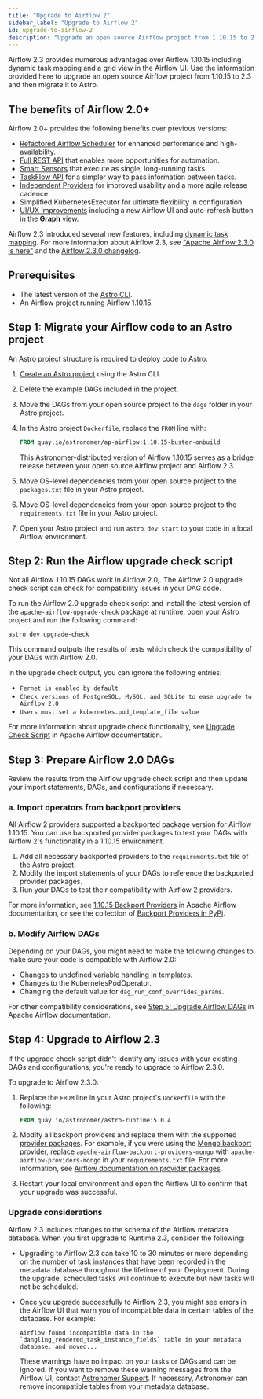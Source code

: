 ```yaml
---
title: "Upgrade to Airflow 2"
sidebar_label: "Upgrade to Airflow 2"
id: upgrade-to-airflow-2
description: "Upgrade an open source Airflow project from 1.10.15 to 2.3 and migrate it to Astro."
---
```


Airflow 2.3 provides numerous advantages over Airflow 1.10.15 including dynamic task mapping and a grid view in the Airflow UI. Use the information provided here to upgrade an open source Airflow project from 1.10.15 to 2.3 and then migrate it to Astro.

## The benefits of Airflow 2.0+

Airflow 2.0+ provides the following benefits over previous versions:

- [Refactored Airflow Scheduler](https://airflow.apache.org/docs/apache-airflow/stable/scheduler.html#running-more-than-one-scheduler) for enhanced performance and high-availability.
- [Full REST API](https://airflow.apache.org/docs/apache-airflow/stable/stable-rest-api-ref.html) that enables more opportunities for automation.
- [Smart Sensors](https://airflow.apache.org/docs/apache-airflow/stable/smart-sensor.html) that execute as single, long-running tasks.
- [TaskFlow API](https://airflow.apache.org/docs/apache-airflow/stable/concepts.html#taskflow-api) for a simpler way to pass information between tasks.
- [Independent Providers](https://github.com/apache/airflow/tree/master/airflow/providers) for improved usability and a more agile release cadence.
- Simplified KubernetesExecutor for ultimate flexibility in configuration.
- [UI/UX Improvements](https://github.com/apache/airflow/pull/11195) including a new Airflow UI and auto-refresh button in the **Graph** view.

Airflow 2.3 introduced several new features, including [dynamic task mapping](https://airflow.apache.org/docs/apache-airflow/2.3.0/concepts/dynamic-task-mapping.html). For more information about Airflow 2.3, see ["Apache Airflow 2.3.0 is here"](https://airflow.apache.org/blog/airflow-2.3.0/) and the [Airflow 2.3.0 changelog](https://airflow.apache.org/docs/apache-airflow/2.3.0/release_notes.html#airflow-2-3-0-2022-04-30).

## Prerequisites

- The latest version of the [Astro CLI](configure-cli.md).
- An Airflow project running Airflow 1.10.15.

## Step 1: Migrate your Airflow code to an Astro project

An Astro project structure is required to deploy code to Astro.

1. [Create an Astro project](create-project.md) using the Astro CLI.
2. Delete the example DAGs included in the project.
3. Move the DAGs from your open source project to the `dags` folder in your Astro project.
4. In the Astro project `Dockerfile`, replace the `FROM` line with:

    ```dockerfile
    FROM quay.io/astronomer/ap-airflow:1.10.15-buster-onbuild
    ```

    This Astronomer-distributed version of Airflow 1.10.15 serves as a bridge release between your open source Airflow project and Airflow 2.3.

5. Move OS-level dependencies from your open source project to the `packages.txt` file in your Astro project.
6. Move OS-level dependencies from your open source project to the `requirements.txt` file in your Astro project.
7. Open your Astro project and run `astro dev start` to your code in a local Airflow environment.

## Step 2: Run the Airflow upgrade check script

Not all Airflow 1.10.15 DAGs work in Airflow 2.0,. The Airflow 2.0 upgrade check script can check for compatibility issues in your DAG code.

To run the Airflow 2.0 upgrade check script and install the latest version of the `apache-airflow-upgrade-check` package at runtime, open your Astro project and run the following command:

```shell
astro dev upgrade-check
```

This command outputs the results of tests which check the compatibility of your DAGs with Airflow 2.0.

In the upgrade check output, you can ignore the following entries:

- `Fernet is enabled by default`
- `Check versions of PostgreSQL, MySQL, and SQLite to ease upgrade to Airflow 2.0`
- `Users must set a kubernetes.pod_template_file value`

For more information about upgrade check functionality, see [Upgrade Check Script](https://airflow.apache.org/docs/apache-airflow/2.1.3/upgrade-check.html) in Apache Airflow documentation.

## Step 3: Prepare Airflow 2.0 DAGs

Review the results from the Airflow upgrade check script and then update your import statements, DAGs, and configurations if necessary.

### a. Import operators from backport providers

All Airflow 2 providers supported a backported package version for Airflow 1.10.15. You can use backported provider packages to test your DAGs with Airflow 2's functionality in a 1.10.15 environment.

1. Add all necessary backported providers to the `requirements.txt` file of the Astro project.
2. Modify the import statements of your DAGs to reference the backported provider packages.
3. Run your DAGs to test their compatibility with Airflow 2 providers.

For more information, see [1.10.15 Backport Providers](https://airflow.apache.org/docs/apache-airflow/1.10.15/backport-providers.html) in Apache Airflow documentation, or see the collection of [Backport Providers in PyPi](https://pypi.org/search/?q=apache-airflow-backport-providers&o=).

### b. Modify Airflow DAGs

Depending on your DAGs, you might need to make the following changes to make sure your code is compatible with Airflow 2.0:

- Changes to undefined variable handling in templates.
- Changes to the KubernetesPodOperator.
- Changing the default value for `dag_run_conf_overrides_params`.

For other compatibility considerations, see [Step 5: Upgrade Airflow DAGs](http://apache-airflow-docs.s3-website.eu-central-1.amazonaws.com/docs/apache-airflow/latest/upgrading-to-2.html#step-5-upgrade-airflow-dags) in Apache Airflow documentation.

## Step 4: Upgrade to Airflow 2.3

If the upgrade check script didn't identify any issues with your existing DAGs and configurations, you're ready to upgrade to Airflow 2.3.0.

To upgrade to Airflow 2.3.0:

1. Replace the `FROM` line in your Astro project's `Dockerfile` with the following:

    ```dockerfile
    FROM quay.io/astronomer/astro-runtime:5.0.4
    ```

2. Modify all backport providers and replace them with the supported [provider packages](https://airflow.apache.org/docs/apache-airflow-providers/index.html). For example, if you were using the [Mongo backport provider](https://pypi.org/project/apache-airflow-backport-providers-mongo/), replace `apache-airflow-backport-providers-mongo` with `apache-airflow-providers-mongo` in your `requirements.txt` file. For more information, see [Airflow documentation on provider packages](https://airflow.apache.org/docs/apache-airflow-providers/index.html).
3. Restart your local environment and open the Airflow UI to confirm that your upgrade was successful.

### Upgrade considerations

Airflow 2.3 includes changes to the schema of the Airflow metadata database. When you first upgrade to Runtime 2.3, consider the following:

- Upgrading to Airflow 2.3 can take 10 to 30 minutes or more depending on the number of task instances that have been recorded in the metadata database throughout the lifetime of your Deployment. During the upgrade, scheduled tasks will continue to execute but new tasks will not be scheduled.
- Once you upgrade successfully to Airflow 2.3, you might see errors in the Airflow UI that warn you of incompatible data in certain tables of the database. For example:

    ```
    Airflow found incompatible data in the `dangling_rendered_task_instance_fields` table in your metadata database, and moved...
    ```

    These warnings have no impact on your tasks or DAGs and can be ignored. If you want to remove these warning messages from the Airflow UI, contact [Astronomer Support](https://support.astronomer.io). If necessary, Astronomer can remove incompatible tables from your metadata database.
